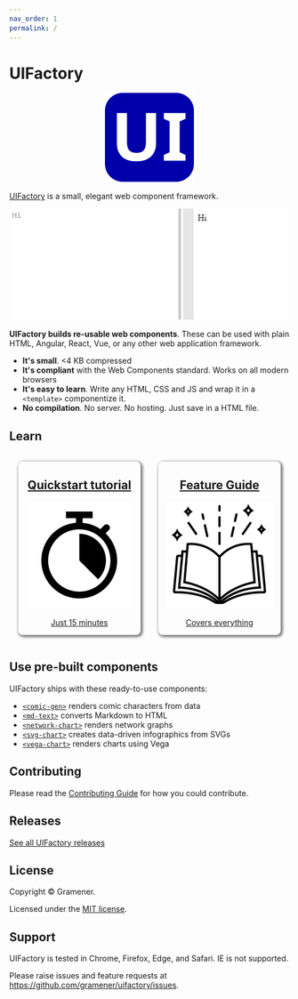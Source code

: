 ```yaml
---
nav_order: 1
permalink: /
---
```


# UIFactory

<!-- markdownlint-disable no-inline-html -->
<!-- Generate Favicon from image using https://favicon.io/favicon-generator/ -->
<p align="center"><a href="https://uifactory.gramener.com/"><img src="img/uifactory.svg" alt="UIFactory Logo"></a></p>

[UIFactory](https://uifactory.gramener.com/) is a small, elegant web component framework.

![UIFactory example](img/uifactory.gif)

**UIFactory builds re-usable web components**. These can be used with plain HTML, Angular, React, Vue, or any other web application framework.

- **It's small**. <4 KB compressed
- **It's compliant** with the Web Components standard. Works on all modern browsers
- **It's easy to learn**. Write any HTML, CSS and JS and wrap it in a `<template>` componentize it.
- **No compilation**. No server. No hosting. Just save in a HTML file.

## Learn

<div style="display:flex;text-align:center">
  <a href="quickstart/" style="margin:1rem;width:15rem;border-radius:0.5rem;box-shadow:2px 2px 4px 2px rgba(0,0,0,0.5)">
    <h2>Quickstart tutorial</h2>
    <p><img src="img/quickstart.svg"></p>
    <p>Just 15 minutes</p>
  </a>
  <a href="guide/" style="margin:1rem;width:15rem;border-radius:0.5rem;box-shadow:2px 2px 4px 2px rgba(0,0,0,0.5)">
    <h2>Feature Guide</h2>
    <p><img src="img/guide.svg"></p>
    <p>Covers everything</p>
  </a>
</div>

## Use pre-built components

UIFactory ships with these ready-to-use components:

- [`<comic-gen>`](comic-gen/) renders comic characters from data
- [`<md-text>`](md-text/) converts Markdown to HTML
- [`<network-chart>`](network-chart/) renders network graphs
- [`<svg-chart>`](svg-chart/) creates data-driven infographics from SVGs
- [`<vega-chart>`](vega-chart/) renders charts using Vega

## Contributing

Please read the [Contributing Guide](https://github.com/gramener/uifactory/tree/master/CONTRIBUTING.md) for how you could contribute.

## Releases

[See all UIFactory releases](https://github.com/gramener/uifactory/releases)

## License

Copyright © Gramener.

Licensed under the [MIT license](https://github.com/gramener/uifactory/tree/master/LICENSE).

## Support

UIFactory is tested in Chrome, Firefox, Edge, and Safari. IE is not supported.

Please raise issues and feature requests at <https://github.com/gramener/uifactory/issues>.
